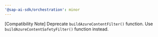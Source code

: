 ```yaml
---
'@sap-ai-sdk/orchestration': minor
---
```


[Compatibility Note] Deprecate `buildAzureContentFilter()` function.
Use `buildAzureContentSafetyFilter()` function instead.

